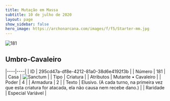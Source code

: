 ```yaml
---
title: Mutação em Massa
subtitle: 10 de julho de 2020
layout: page
show_sidebar: false
hero_image: https://archonarcana.com/images/f/f5/Starter-mm.jpg
---
```


![181](https://cdn.keyforgegame.com/media/card_front/pt/479_181_R8V73CJXMMMX_pt.png)

## Umbro-Cavaleiro

|----|----|
| ID | 295cd47a-df8e-4212-81a0-38d6e4192f3b |
| Número | 181 |
| Casa | ![Sanctum](https://archonarcana.com/images/thumb/c/c7/Sanctum.png/22px-Sanctum.png "Santuário") |
| Tipo | Criatura |
| Atributos | Mutante • Cavaleiro |
| Poder | 4 |
| Armadura | 2 |
| Texto | Elusivo. (A cada turno, na primeira vez que esta criatura for atacada, ela não causa nem recebe dano.) |
| Raridade | Especial Variável |
